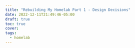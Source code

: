 ```yaml
---
title: "Rebuilding My Homelab Part 1 - Design Decisions"
date: 2022-12-11T21:49:46-05:00
draft: true
toc: true
cover: 
tags:
  - homelab
---
```

